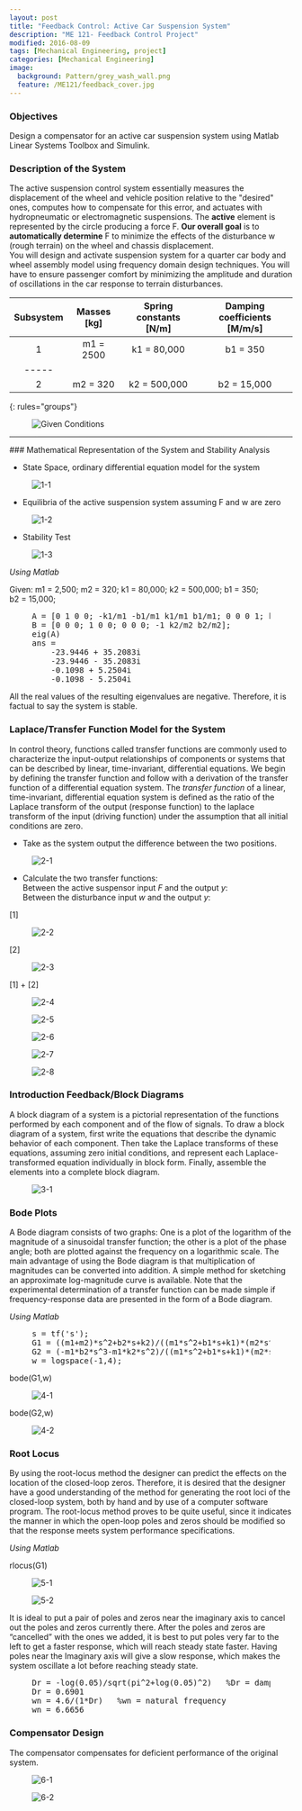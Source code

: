 ```yaml
---
layout: post
title: "Feedback Control: Active Car Suspension System"
description: "ME 121- Feedback Control Project"
modified: 2016-08-09
tags: [Mechanical Engineering, project]
categories: [Mechanical Engineering]
image:
  background: Pattern/grey_wash_wall.png
  feature: /ME121/feedback_cover.jpg
---
```

<style>
hr{
	border: 0;
    height: 1px;
    background-image: linear-gradient(to right, rgba(0, 0, 0, 0), rgba(0, 0, 0, 0.75), rgba(0, 0, 0, 0));
}
</style>

### Objectives
Design a compensator for an active car suspension system using Matlab Linear Systems Toolbox and Simulink.

<!-- more -->

### Description of the System
The active suspension control system essentially measures the displacement of the wheel and vehicle position relative to the "desired" ones, computes how to compensate for this error, and actuates with hydropneumatic or electromagnetic suspensions.  The **active** element is represented by the circle producing a force F.  **Our overall goal** is to **automatically determine** F to minimize the effects of the disturbance w (rough terrain) on the wheel and chassis displacement.<br/>
You will design and activate suspension system for a quarter car body and wheel assembly model using frequency domain design techniques.  You will have to ensure passenger comfort by minimizing the amplitude and duration of oscillations in the car response to terrain disturbances.

| Subsystem | Masses [kg] | Spring constants [N/m]| Damping coefficients [M/m/s] |
|:---------:|:-----------:|:---------------------:|:----------------------------:|
|     1     |  m1 = 2500  |      k1 = 80,000      |           b1 = 350           |
|-----
|     2     |  m2 = 320   |      k2 = 500,000     |           b2 = 15,000        |
{: rules="groups"}

<figure class='center'>
	<img src="/images/ME121/Given.png" alt="Given Conditions">
</figure>

<hr>
### Mathematical Representation of the System and Stability Analysis

* State Space, ordinary differential equation model for the system

<figure class="center">
	<img src="/images/ME121/1-1.jpg" alt="1-1">
</figure>

* Equilibria of the active suspension system assuming F and w are zero

<figure class="center">
	<img src="/images/ME121/1-2.jpg" alt="1-2">
</figure>

* Stability Test<br/>

<figure class="center">
	<img src="/images/ME121/1-3.jpg" alt="1-3">
</figure>

<cite>Using Matlab</cite>

Given: m1&nbsp;=&nbsp;2,500; m2&nbsp;=&nbsp;320; k1&nbsp;=&nbsp;80,000; k2&nbsp;=&nbsp;500,000; b1&nbsp;=&nbsp;350; b2&nbsp;=&nbsp;15,000; <br/>

<figure class="highlight"><pre>
A = [0 1 0 0; -k1/m1 -b1/m1 k1/m1 b1/m1; 0 0 0 1; k1/m2 b1/m2 -(k1+k2)/m2 -(b1+b2)/m2];
B = [0 0 0; 1 0 0; 0 0 0; -1 k2/m2 b2/m2];
eig(A)
ans =
	-23.9446 + 35.2083i
	-23.9446 - 35.2083i
	-0.1098 + 5.2504i
	-0.1098 - 5.2504i
</pre></figure>

All the real values of the resulting eigenvalues are negative.  Therefore, it is factual to say the system is stable.

### Laplace/Transfer Function Model for the System
In control theory, functions called transfer functions are commonly used to characterize the input-output relationships of components or systems that can be described by linear, time-invariant, differential equations.  We begin by defining the transfer function and follow with a derivation of the transfer function of a differential equation system.  The <cite>transfer function</cite> of a linear, time-invariant, differential equation system is defined as the ratio of the Laplace transform of the output (response function) to the laplace transform of the input (driving function) under the assumption that all initial conditions are zero.

* Take as the system output the difference between the two positions.

<figure class="center">
	<img src="/images/ME121/2-1.jpg" alt="2-1">
</figure>

* Calculate the two transfer functions: <br/>
	Between the active suspensor input <cite>F</cite> and the output <cite>y</cite>: <br/>
	Between the disturbance input <cite>w</cite> and the output <cite>y</cite>: <br/>

[1]
<figure class="center">
	<img src="/images/ME121/2-2.jpg" alt="2-2">
</figure>

[2] <br/>
<figure class="center">
	<img src="/images/ME121/2-3.jpg" alt="2-3">
</figure>

[1] + [2] <br/>
<figure class="center">
	<img src="/images/ME121/2-4.jpg" alt="2-4">
</figure>
<figure class="center">
	<img src="/images/ME121/2-5.jpg" alt="2-5">
</figure>
<figure class="center">
	<img src="/images/ME121/2-6.jpg" alt="2-6">
</figure>
<figure class="center">
	<img src="/images/ME121/2-7.jpg" alt="2-7">
</figure>
<figure class="center">
	<img src="/images/ME121/2-8.jpg" alt="2-8">
</figure>

### Introduction Feedback/Block Diagrams
A block diagram of a system is a pictorial representation of the functions performed by each component and of the flow of signals.
To draw a block diagram of a system, first write the equations that describe the dynamic behavior of each component.  Then take the Laplace transforms of these equations, assuming zero initial conditions, and represent each Laplace-transformed equation individually in block form.  Finally, assemble the elements into a complete block diagram. <br/>
<figure class="center">
	<img src="/images/ME121/3-1.jpg" alt="3-1">
</figure>

### Bode Plots
A Bode diagram consists of two graphs: One is a plot of the logarithm of the magnitude of a sinusoidal transfer function; the other is a plot of the phase angle; both are plotted against the frequency on a logarithmic scale.  The main advantage of using the Bode diagram is that multiplication of magnitudes can be converted into addition.  A simple method for sketching an approximate log-magnitude curve is available.  Note that the experimental determination of a transfer function can be made simple if frequency-response data are presented in the form of a Bode diagram. <br/>

<cite>Using Matlab</cite>

<figure class="highlight"><pre>
s = tf('s');
G1 = ((m1+m2)*s^2+b2*s+k2)/((m1*s^2+b1*s+k1)*(m2*s^2+(b1+b2)*s+(k1+k2))-(b1*s+k1)*(b1*s+k1));
G2 = (-m1*b2*s^3-m1*k2*s^2)/((m1*s^2+b1*s+k1)*(m2*s^2+(b1+b2)*s+(k1+k2))-(b1*s+k1)*(b1*s+k1));
w = logspace(-1,4);
</pre></figure>

bode(G1,w) <br/>
<figure class="center">
	<img src="/images/ME121/4-1.jpg" alt="4-1">
</figure>
bode(G2,w) <br/>
<figure class="center">
	<img src="/images/ME121/4-2.jpg" alt="4-2">
</figure>

### Root Locus
By using the root-locus method the designer can predict the effects on the location of the closed-loop zeros.  Therefore, it is desired that the designer have a good understanding of the method for generating the root loci of the closed-loop system, both by hand and by use of a computer software program.  The root-locus method proves to be quite useful, since it indicates the manner in which the open-loop poles and zeros should be modified so that the response meets system performance specifications. <br/>

<cite>Using Matlab</cite> <br/>

rlocus(G1) <br/>
<figure class="center">
	<img src="/images/ME121/5-1.jpg" alt="5-1">
</figure>
<figure class="center">
	<img src="/images/ME121/5-2.jpg" alt="5-2">
</figure>

It is ideal to put a pair of poles and zeros near the imaginary axis to cancel out the poles and zeros currently there.  After the poles and zeros are “cancelled” with the ones we added, it is best to put poles very far to the left to get a faster response, which will reach steady state faster.  Having poles near the Imaginary axis will give a slow response, which makes the system oscillate a lot before reaching steady state. <br/>

<figure class="highlight"><pre>
Dr = -log(0.05)/sqrt(pi^2+log(0.05)^2)   %Dr = damping ratio
Dr = 0.6901
wn = 4.6/(1*Dr)   %wn = natural frequency
wn = 6.6656
</pre></figure>

### Compensator Design
The compensator compensates for deficient performance of the original system.
<figure class="center">
	<img src="/images/ME121/6-1.jpg" alt="6-1">
</figure>
<figure class="center">
	<img src="/images/ME121/6-2.jpg" alt="6-2">
</figure>